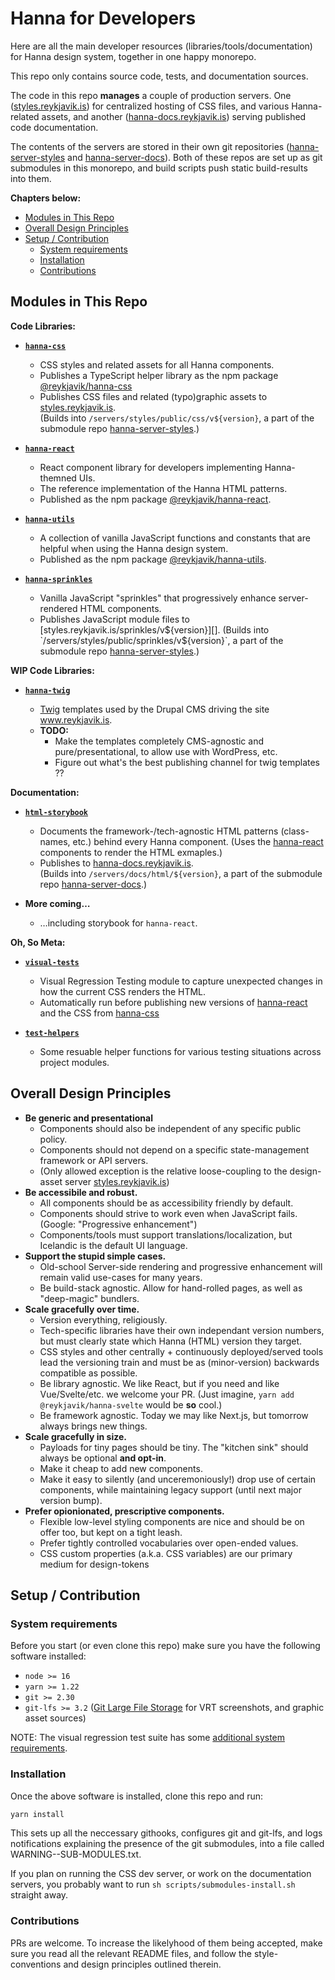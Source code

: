 # Hanna for Developers

Here are all the main developer resources (libraries/tools/documentation) for
Hanna design system, together in one happy monorepo.

This repo only contains source code, tests, and documentation sources.

The code in this repo **manages** a couple of production servers. One
([styles.reykjavik.is][]) for centralized hosting of CSS files, and various
Hanna-related assets, and another
([hanna-docs.reykjavik.is](https://hanna-docs.reykjavik.is)) serving published
code documentation.

The contents of the servers are stored in their own git repositories
([hanna-server-styles][] and [hanna-server-docs][]). Both of these repos are
set up as git submodules in this monorepo, and build scripts push static
build-results into them.

**Chapters below:**

<!-- prettier-ignore-start -->

- [Modules in This Repo](#modules-in-this-repo)
- [Overall Design Principles](#overall-design-principles)
- [Setup / Contribution](#setup--contribution)
  - [System requirements](#system-requirements)
  - [Installation](#installation)
  - [Contributions](#contributions)

<!-- prettier-ignore-end -->

## Modules in This Repo

**Code Libraries:**

- **[`hanna-css`](modules/hanna-css/)**

  - CSS styles and related assets for all Hanna components.
  - Publishes a TypeScript helper library as the npm package
    [@reykjavik/hanna-css](https://www.npmjs.com/package/@reykjavik/hanna-css)
  - Publishes CSS files and related (typo)graphic assets to
    [styles.reykjavik.is][].  
    (Builds into `/servers/styles/public/css/v${version}`, a part of the
    submodule repo [hanna-server-styles][].)

- **[`hanna-react`](modules/hanna-react/)**

  - React component library for developers implementing Hanna-themned UIs.
  - The reference implementation of the Hanna HTML patterns.
  - Published as the npm package
    [@reykjavik/hanna-react](https://www.npmjs.com/package/@reykjavik/hanna-react).

- **[`hanna-utils`](modules/hanna-utils/)**

  - A collection of vanilla JavaScript functions and constants that are
    helpful when using the Hanna design system.
  - Published as the npm package
    [@reykjavik/hanna-utils](https://www.npmjs.com/package/@reykjavik/hanna-utils).

- **[`hanna-sprinkles`](modules/hanna-sprinkles/)**

  - Vanilla JavaScript "sprinkles" that progressively enhance server-rendered
    HTML components.
  - Publishes JavaScript module files to
    [styles.reykjavik.is/sprinkles/v${version}][].  
    (Builds into `/servers/styles/public/sprinkles/v${version}`, a part of the
    submodule repo [hanna-server-styles][].)

**WIP Code Libraries:**

- **[`hanna-twig`](modules/hanna-twig/)**

  - [Twig](https://twig.symfony.com/) templates used by the Drupal CMS driving
    the site www.reykjavik.is.
  - **TODO:**
    - Make the templates completely CMS-agnostic and pure/presentational, to
      allow use with WordPress, etc.
    - Figure out what's the best publishing channel for twig templates ??

**Documentation:**

- **[`html-storybook`](modules/html-storybook/)**

  - Documents the framework-/tech-agnostic HTML patterns (class-names, etc.)
    behind every Hanna component. (Uses the [hanna-react](modules/hanna-react)
    components to render the HTML exmaples.)
  - Publishes to
    [hanna-docs.reykjavik.is](https://hanna-docs.reykjavik.is/html).  
     (Builds into `/servers/docs/html/${version}`, a part of the submodule repo
    [hanna-server-docs][].)

- **More coming…**
  - …including storybook for `hanna-react`.

**Oh, So Meta:**

- **[`visual-tests`](modules/visual-tests/)**

  - Visual Regression Testing module to capture unexpected changes in how the
    current CSS renders the HTML.
  - Automatically run before publishing new versions of
    [hanna-react](modules/hanna-react/) and the CSS from
    [hanna-css](modules/hanna-css/)

- **[`test-helpers`](modules/test-helpers/)**
  - Some resuable helper functions for various testing situations across
    project modules.

## Overall Design Principles

- **Be generic and presentational**
  - Components should also be independent of any specific public policy.
  - Components should not depend on a specific state-management framework or
    API servers.
  - (Only allowed exception is the relative loose-coupling to the design-asset
    server [styles.reykjavik.is][])
- **Be accessibile and robust.**
  - All components should be as accessibility friendly by default.
  - Components should strive to work even when JavaScript fails. (Google:
    "Progressive enhancement")
  - Components/tools must support translations/localization, but Icelandic is
    the default UI language.
- **Support the stupid simple cases.**
  - Old-school Server-side rendering and progressive enhancement will remain
    valid use-cases for many years.
  - Be build-stack agnostic. Allow for hand-rolled pages, as well as
    "deep-magic" bundlers.
- **Scale gracefully over time.**
  - Version everything, religiously.
  - Tech-specific libraries have their own independant version numbers, but
    must clearly state which Hanna (HTML) version they target.
  - CSS styles and other centrally + continuously deployed/served tools lead
    the versioning train and must be as (minor-version) backwards compatible
    as possible.
  - Be library agnostic. We like React, but if you need and like
    Vue/Svelte/etc. we welcome your PR. (Just imagine,
    `yarn add @reykjavik/hanna-svelte` would be **so** cool.)
  - Be framework agnostic. Today we may like Next.js, but tomorrow always
    brings new things.
- **Scale gracefully in size.**
  - Payloads for tiny pages should be tiny. The "kitchen sink" should always
    be optional **and opt-in**.
  - Make it cheap to add new components.
  - Make it easy to silently (and unceremoniously!) drop use of certain
    components, while maintaining legacy support (until next major version
    bump).
- **Prefer opionionated, prescriptive components.**
  - Flexible low-level styling components are nice and should be on offer too,
    but kept on a tight leash.
  - Prefer tightly controlled vocabularies over open-ended values.
  - CSS custom properties (a.k.a. CSS variables) are our primary medium for
    design-tokens

## Setup / Contribution

### System requirements

Before you start (or even clone this repo) make sure you have the following
software installed:

- `node >= 16`
- `yarn >= 1.22`
- `git >= 2.30`
- `git-lfs >= 3.2` ([Git Large File Storage](https://git-lfs.github.com/) for
  VRT screenshots, and graphic asset sources)

NOTE: The visual regression test suite has some
[additional system requirements](modules/visual-tests/README.md#system-requirements).

### Installation

Once the above software is installed, clone this repo and run:

```sh
yarn install
```

This sets up all the neccessary githooks, configures git and git-lfs, and logs
notifications explaining the presence of the git submodules, into a file
called WARNING--SUB-MODULES.txt.

If you plan on running the CSS dev server, or work on the documentation
servers, you probably want to run `sh scripts/submodules-install.sh` straight
away.

### Contributions

PRs are welcome. To increase the likelyhood of them being accepted, make sure
you read all the relevant README files, and follow the style-conventions and
design principles outlined therein.

<!-- -------------------------------------------------------------- -->

[styles.reykjavik.is]: https://styles.reykjavik.is
[hanna-server-styles]: https://github.com/reykjavikcity/hanna-server-styles
[hanna-server-docs]: https://github.com/reykjavikcity/hanna-server-docs
